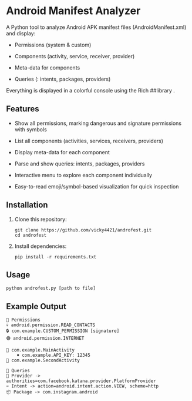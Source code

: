 # Android Manifest Analyzer
A Python tool to analyze Android APK manifest files (AndroidManifest.xml) and display:

- Permissions (system & custom)

- Components (activity, service, receiver, provider)

- Meta-data for components

- Queries (<queries>: intents, packages, providers)

Everything is displayed in a colorful console using the Rich ##library
.
## Features
- Show all permissions, marking dangerous and signature permissions with symbols

- List all components (activities, services, receivers, providers)

- Display meta-data for each component

- Parse and show queries: intents, packages, providers

- Interactive menu to explore each component individually

- Easy-to-read emoji/symbol-based visualization for quick inspection

## Installation
1. Clone this repository:
   ```
   git clone https://github.com/vicky4421/androfest.git
   cd androfest
2. Install dependencies:
   ```
   pip install -r requirements.txt
## Usage
```
python androfest.py [path to file]
```

## Example Output
```
🔹 Permissions
💀 android.permission.READ_CONTACTS
🔒 com.example.CUSTOM_PERMISSION [signature]
🟢 android.permission.INTERNET

📄 com.example.MainActivity
    ♦ com.example.API_KEY: 12345
📄 com.example.SecondActivity

🔸 Queries
🔗 Provider -> authorities=com.facebook.katana.provider.PlatformProvider
➡️ Intent -> action=android.intent.action.VIEW, scheme=http
📦 Package -> com.instagram.android
